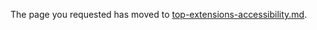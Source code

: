 
The page you requested has moved to [top-extensions-accessibility.md](top-extensions-accessibility.md). 

